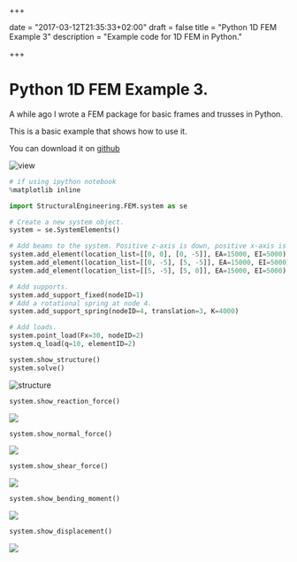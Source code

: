 +++

date = "2017-03-12T21:35:33+02:00"
draft = false
title = "Python 1D FEM Example 3"
description = "Example code for 1D FEM in Python."

+++

# Python 1D FEM Example 3.

A while ago I wrote a FEM package for basic frames and trusses in Python.

This is a basic example that shows how to use it.

You can download it on [github](https://github.com/ritchie46/structural_engineering)

![view](/img/fem/example_3/example.png)

```python
# if using ipython notebook
%matplotlib inline

import StructuralEngineering.FEM.system as se

# Create a new system object.
system = se.SystemElements()

# Add beams to the system. Positive z-axis is down, positive x-axis is the right.
system.add_element(location_list=[[0, 0], [0, -5]], EA=15000, EI=5000)
system.add_element(location_list=[[0, -5], [5, -5]], EA=15000, EI=5000)
system.add_element(location_list=[[5, -5], [5, 0]], EA=15000, EI=5000)

# Add supports.
system.add_support_fixed(nodeID=1)
# Add a rotational spring at node 4.
system.add_support_spring(nodeID=4, translation=3, K=4000)

# Add loads.
system.point_load(Fx=30, nodeID=2)
system.q_load(q=10, elementID=2)

system.show_structure()
system.solve()
```

![structure](/img/fem/example_3/structure_1.png)

```python
system.show_reaction_force()
```

![](/img/fem/example_3/reaction_3.png)

```python
system.show_normal_force()
```

![](/img/fem/example_3/normal_3.png)

```python
system.show_shear_force()
```

![](/img/fem/example_3/shear_3.png)

```python
system.show_bending_moment()
```

![](/img/fem/example_3/moment_3.png)

```python
system.show_displacement()
```

![](/img/fem/example_3/displacement_3.png)

